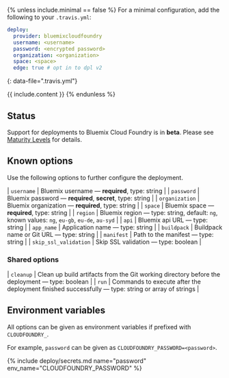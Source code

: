 {% unless include.minimal == false %}
For a minimal configuration, add the following to your `.travis.yml`:

```yaml
deploy:
  provider: bluemixcloudfoundry
  username: <username>
  password: <encrypted password>
  organization: <organization>
  space: <space>
  edge: true # opt in to dpl v2
```
{: data-file=".travis.yml"}



{{ include.content }}
{% endunless %}

## Status

Support for deployments to Bluemix Cloud Foundry is in **beta**. Please see [Maturity Levels](/user/deployment-v2#maturity-levels) for details.
## Known options

Use the following options to further configure the deployment.

| `username` | Bluemix username &mdash; **required**, type: string |
| `password` | Bluemix password &mdash; **required**, **secret**, type: string |
| `organization` | Bluemix organization &mdash; **required**, type: string |
| `space` | Bluemix space &mdash; **required**, type: string |
| `region` | Bluemix region &mdash; type: string, default: `ng`, known values: `ng`, `eu-gb`, `eu-de`, `au-syd` |
| `api` | Bluemix api URL &mdash; type: string |
| `app_name` | Application name &mdash; type: string |
| `buildpack` | Buildpack name or Git URL &mdash; type: string |
| `manifest` | Path to the manifest &mdash; type: string |
| `skip_ssl_validation` | Skip SSL validation &mdash; type: boolean |

### Shared options

| `cleanup` | Clean up build artifacts from the Git working directory before the deployment &mdash; type: boolean |
| `run` | Commands to execute after the deployment finished successfully &mdash; type: string or array of strings |

## Environment variables

All options can be given as environment variables if prefixed with `CLOUDFOUNDRY_`.

For example, `password` can be given as `CLOUDFOUNDRY_PASSWORD=<password>`.

{% include deploy/secrets.md name="password" env_name="CLOUDFOUNDRY_PASSWORD" %}